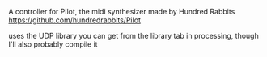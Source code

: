 A controller for Pilot, the midi synthesizer made by Hundred Rabbits https://github.com/hundredrabbits/Pilot

uses the UDP library you can get from the library tab in processing, though I'll also probably compile it
